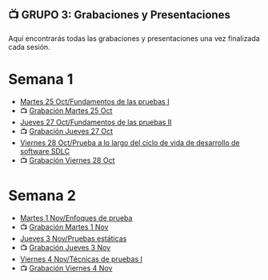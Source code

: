 ## 📺 GRUPO 3: Grabaciones y Presentaciones 
Aquí encontrarás todas las grabaciones y presentaciones una vez finalizada cada sesión.

# Semana 1
- [Martes 25 Oct/Fundamentos de las pruebas I](https://drive.google.com/file/d/1j6GTDIV8XlXOifVCzo8g_ipq5pmCA726/view?usp=sharing)
- 📺 [Grabación Martes 25 Oct](https://drive.google.com/file/d/1Oo9OHSpbTlCZObScR9WFeNfor9mKYja_/view?usp=sharing)
- [Jueves 27 Oct/Fundamentos de las pruebas II](https://drive.google.com/file/d/1fNZCYhbgUcui0NVkuBN3EFybf18TlbtV/view?usp=sharing)
- 📺 [Grabación Jueves 27 Oct](https://drive.google.com/file/d/1CUhi1rUz0Ebevbl5TV4lJ6ns0npX7oOv/view?usp=sharing)
- [Viernes 28 Oct/Prueba a lo largo del ciclo de vida de desarrollo de software SDLC](https://drive.google.com/file/d/1qABXTNKcioiohpi_Ot6JyL0s1m7VdMCl/view?usp=sharing)
- 📺 [Grabación Viernes 28 Oct](https://drive.google.com/file/d/11KNZyc_64BugPf2_MTkni8lUc2dYcKEH/view?usp=sharing)

# Semana 2
- [Martes 1 Nov/Enfoques de prueba](https://drive.google.com/file/d/1YRHUYZ2nHPIUw0rDUNNYxEhXOLJVNiPd/view?usp=sharing)
- 📺 [Grabación Martes 1 Nov](https://drive.google.com/file/d/1SY4EANlpNaJNqYsbVIg-JBhGFeDmnFNf/view?usp=sharing)
- [Jueves 3 Nov/Pruebas estáticas](https://drive.google.com/file/d/1LBK9cd-HuzdfY81Oqk7K0RhGUQVJp2kb/view?usp=sharing)
- 📺 [Grabación Jueves 3 Nov]()
- [Viernes 4 Nov/Técnicas de pruebas I](https://drive.google.com/file/d/1Ut41i7esU41pCfBIFXTSCftZt8Ix4lmt/view?usp=sharing)
- 📺 [Grabación Viernes 4 Nov]()
